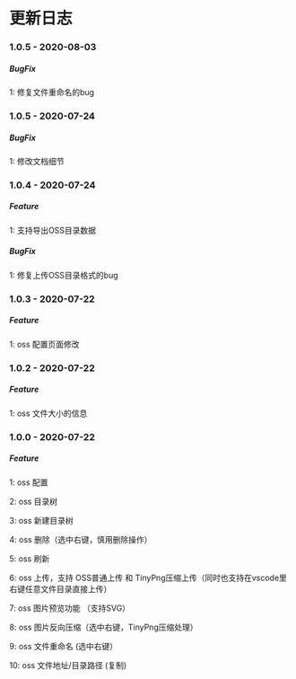 #  更新日志

### 1.0.5 - 2020-08-03

##### BugFix

1: 修复文件重命名的bug

### 1.0.5 - 2020-07-24

##### BugFix

1: 修改文档细节

### 1.0.4 - 2020-07-24

##### Feature

1: 支持导出OSS目录数据

##### BugFix

1: 修复上传OSS目录格式的bug

### 1.0.3 - 2020-07-22

##### Feature

1:  oss 配置页面修改

### 1.0.2 - 2020-07-22

##### Feature

1: oss 文件大小的信息

### 1.0.0 - 2020-07-22

##### Feature

1: oss 配置

2: oss 目录树

3: oss 新建目录树

4: oss 删除（选中右键，慎用删除操作）

5: oss 刷新

6: oss 上传，支持 OSS普通上传 和 TinyPng压缩上传（同时也支持在vscode里右键任意文件目录直接上传）

7: oss 图片预览功能 （支持SVG）

8: oss 图片反向压缩（选中右键，TinyPng压缩处理）

9: oss 文件重命名 (选中右键）

10: oss 文件地址/目录路径 (复制)